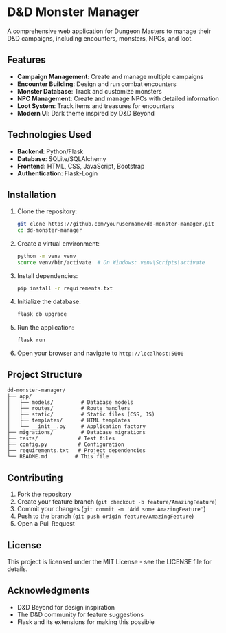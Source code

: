 # D&D Monster Manager

A comprehensive web application for Dungeon Masters to manage their D&D campaigns, including encounters, monsters, NPCs, and loot.

## Features

- **Campaign Management**: Create and manage multiple campaigns
- **Encounter Building**: Design and run combat encounters
- **Monster Database**: Track and customize monsters
- **NPC Management**: Create and manage NPCs with detailed information
- **Loot System**: Track items and treasures for encounters
- **Modern UI**: Dark theme inspired by D&D Beyond

## Technologies Used

- **Backend**: Python/Flask
- **Database**: SQLite/SQLAlchemy
- **Frontend**: HTML, CSS, JavaScript, Bootstrap
- **Authentication**: Flask-Login

## Installation

1. Clone the repository:
   ```bash
   git clone https://github.com/yourusername/dd-monster-manager.git
   cd dd-monster-manager
   ```

2. Create a virtual environment:
   ```bash
   python -m venv venv
   source venv/bin/activate  # On Windows: venv\Scripts\activate
   ```

3. Install dependencies:
   ```bash
   pip install -r requirements.txt
   ```

4. Initialize the database:
   ```bash
   flask db upgrade
   ```

5. Run the application:
   ```bash
   flask run
   ```

6. Open your browser and navigate to `http://localhost:5000`

## Project Structure

```
dd-monster-manager/
├── app/
│   ├── models/         # Database models
│   ├── routes/         # Route handlers
│   ├── static/         # Static files (CSS, JS)
│   ├── templates/      # HTML templates
│   └── __init__.py     # Application factory
├── migrations/         # Database migrations
├── tests/             # Test files
├── config.py          # Configuration
├── requirements.txt   # Project dependencies
└── README.md         # This file
```

## Contributing

1. Fork the repository
2. Create your feature branch (`git checkout -b feature/AmazingFeature`)
3. Commit your changes (`git commit -m 'Add some AmazingFeature'`)
4. Push to the branch (`git push origin feature/AmazingFeature`)
5. Open a Pull Request

## License

This project is licensed under the MIT License - see the LICENSE file for details.

## Acknowledgments

- D&D Beyond for design inspiration
- The D&D community for feature suggestions
- Flask and its extensions for making this possible 